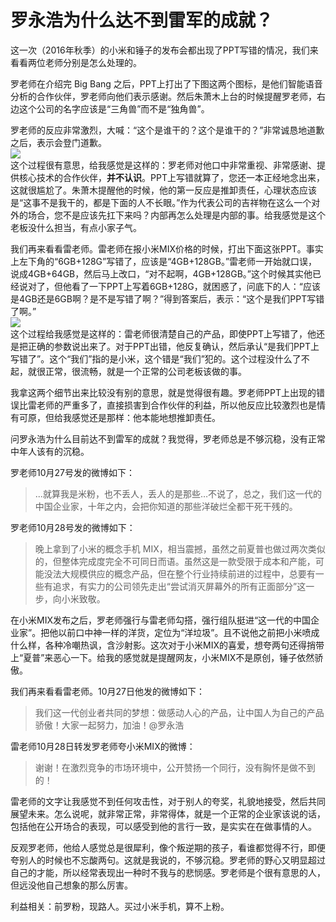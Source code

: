 # 罗永浩为什么达不到雷军的成就？

这一次（2016年秋季）的小米和锤子的发布会都出现了PPT写错的情况，我们来看看两位老师分别是怎么处理的。  

罗老师在介绍完 Big Bang 之后，PPT上打出了下图这两个图标，是他们智能语音分析的合作伙伴，罗老师向他们表示感谢。然后朱萧木上台的时候提醒罗老师，右边这个公司的名字应该是“三角兽”而不是“独角兽”。  

罗老师的反应非常激烈，大喊：“这个是谁干的？这个是谁干的？”非常诚恳地道歉之后，表示会登门道歉。  
![](https://pic1.zhimg.com/v2-e29e0be0cd5c10397f821fdebf4664b4_b.png)  
这个过程很有意思，给我感觉是这样的：罗老师对他口中非常重视、非常感谢、提供核心技术的合作伙伴，**并不认识**。PPT上写错就算了，您还一本正经地念出来，这就很尴尬了。朱萧木提醒他的时候，他的第一反应是推卸责任，心理状态应该是“这事不是我干的，都是下面的人不长眼。”作为代表公司的吉祥物在这么一个对外的场合，您不是应该先扛下来吗？内部再怎么处理是内部的事。给我感觉是这个老板没什么担当，有点小家子气。  

我们再来看看雷老师。雷老师在报小米MIX价格的时候，打出下面这张PPT。事实上左下角的“6GB+128G”写错了，应该是“4GB+128GB。”雷老师一开始就口误，说成4GB+64GB，然后马上改口，“对不起啊，4GB+128GB。”这个时候其实他已经说对了，但他看了一下PPT上写着6GB+128G，就困惑了，问底下的人：“应该是4GB还是6GB啊？是不是写错了啊？”得到答案后，表示：“这个是我们PPT写错了啊。”  
![](https://pic4.zhimg.com/v2-312b3bd94f696a8582242222e709d143_b.png)  
这个过程给我感觉是这样的：雷老师很清楚自己的产品，即使PPT上写错了，他还是把正确的参数说出来了。对于PPT出错，他反复确认，然后承认“是我们PPT上写错了”。这个“我们”指的是小米，这个错是“我们”犯的。这个过程没什么了不起，就很正常，很流畅，就是一个正常的公司老板该做的事。  

我拿这两个细节出来比较没有别的意思，就是觉得很有趣。罗老师PPT上出现的错误比雷老师的严重多了，直接损害到合作伙伴的利益，所以他反应比较激烈也是情有可原，但给我感觉还是那样：他本能地想推卸责任。  

问罗永浩为什么目前达不到雷军的成就？我觉得，罗老师总是不够沉稳，没有正常中年人该有的沉稳。  

罗老师10月27号发的微博如下：  

> ...就算我是米粉，也不丢人，丢人的是那些…不说了，总之，我们这一代的中国企业家，十年之内，会把你知道的那些洋破烂全都干死干残的。

罗老师10月28号发的微博如下：  

> 晚上拿到了小米的概念手机 MIX，相当震撼，虽然之前夏普也做过两次类似的，但整体完成度完全不可同日而语。虽然这是一款受限于成本和产能，可能没法大规模供应的概念产品，但在整个行业持续前进的过程中，总要有一些有追求，有实力的公司领先走出“尝试消灭屏幕外的所有正面部分”这一步，向小米致敬。

在小米MIX发布之后，罗老师强行与雷老师勾搭，强行组队挺进“这一代的中国企业家”。把他以前口中神一样的洋货，定位为“洋垃圾”。且不说他之前把小米喷成什么样，各种冷嘲热讽，含沙射影。这次对于小米MIX的喜爱，想夸两句还得捎带上“夏普”来恶心一下。给我的感觉就是提醒网友，小米MIX不是原创，锤子依然骄傲。  

我们再来看看雷老师。10月27日他发的微博如下：  

> 我们这一代创业者共同的梦想：做感动人心的产品，让中国人为自己的产品骄傲！大家一起努力，加油！@罗永浩

雷老师10月28日转发罗老师夸小米MIX的微博：  

> 谢谢！在激烈竞争的市场环境中，公开赞扬一个同行，没有胸怀是做不到的！

雷老师的文字让我感觉不到任何攻击性，对于别人的夸奖，礼貌地接受，然后共同展望未来。怎么说呢，就非常正常，非常得体，就是一个正常的企业家该说的话，包括他在公开场合的表现，可以感受到他的言行一致，是实实在在做事情的人。  

反观罗老师，他给人感觉总是很犀利，像个叛逆期的孩子，看谁都觉得不行，即便夸别人的时候也不忘酸两句。这就是我说的，不够沉稳。罗老师的野心又明显超过自己的才能，所以经常表现出一种时不我与的悲悯感。罗老师是个很有意思的人，但远没他自己想象的那么厉害。  

利益相关：前罗粉，现路人。买过小米手机，算不上粉。
